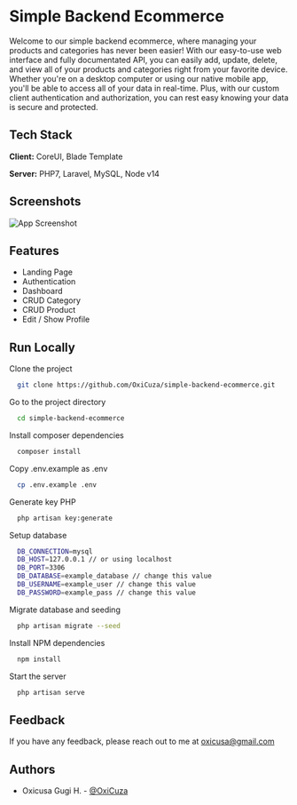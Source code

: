 
# Simple Backend Ecommerce

Welcome to our simple backend ecommerce, where managing your products and categories has never been easier! With our easy-to-use web interface and fully documentated API, you can easily add, update, delete, and view all of your products and categories right from your favorite device. Whether you're on a desktop computer or using our native mobile app, you'll be able to access all of your data in real-time. Plus, with our custom client authentication and authorization, you can rest easy knowing your data is secure and protected.



## Tech Stack

**Client:** CoreUI, Blade Template

**Server:** PHP7, Laravel, MySQL, Node v14


## Screenshots

![App Screenshot](https://oxicuza.github.io/assets/img/work/work-3.png)


## Features

- Landing Page
- Authentication
- Dashboard
- CRUD Category
- CRUD Product
- Edit / Show Profile


## Run Locally

Clone the project

```bash
  git clone https://github.com/OxiCuza/simple-backend-ecommerce.git
```

Go to the project directory

```bash
  cd simple-backend-ecommerce
```

Install composer dependencies

```bash
  composer install
```

Copy .env.example as .env
```bash
  cp .env.example .env
```

Generate key PHP
```bash
  php artisan key:generate
```

Setup database
```bash
  DB_CONNECTION=mysql
  DB_HOST=127.0.0.1 // or using localhost
  DB_PORT=3306
  DB_DATABASE=example_database // change this value
  DB_USERNAME=example_user // change this value
  DB_PASSWORD=example_pass // change this value
```

Migrate database and seeding
```bash
  php artisan migrate --seed
```

Install NPM dependencies
```bash
  npm install
```

Start the server

```bash
  php artisan serve
```


## Feedback

If you have any feedback, please reach out to me at oxicusa@gmail.com


## Authors

- Oxicusa Gugi H. - [@OxiCuza](https://github.com/OxiCuza)

